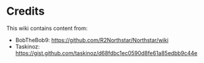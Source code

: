 # Credits

This wiki contains content from:

* BobTheBob9: https://github.com/R2Northstar/Northstar/wiki
* Taskinoz: https://gist.github.com/taskinoz/d68fdbc1ec0590d8fe61a85edbb9c44e
